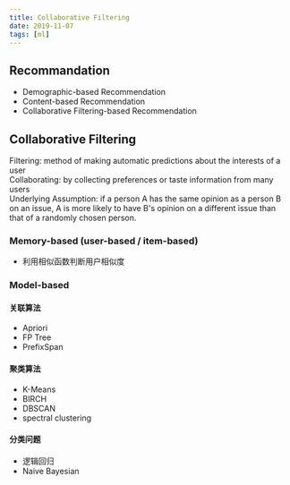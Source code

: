 ```yaml
---
title: Collaborative Filtering
date: 2019-11-07
tags: [ml]
---
```


## Recommandation

* Demographic-based Recommendation
* Content-based Recommendation
* Collaborative Filtering-based Recommendation

## Collaborative Filtering

Filtering: method of making automatic predictions about the interests of a user  
Collaborating: by collecting preferences or taste information from many users  
Underlying Assumption: if a person A has the same opinion as a person B on an issue, A is more likely to have B's opinion on a different issue than that of a randomly chosen person.

<!--more-->

### Memory-based (user-based / item-based)

* 利用相似函数判断用户相似度

### Model-based

#### 关联算法

* Apriori
* FP Tree
* PrefixSpan

#### 聚类算法

* K-Means
* BIRCH
* DBSCAN
* spectral clustering

#### 分类问题

* 逻辑回归
* Naive Bayesian
